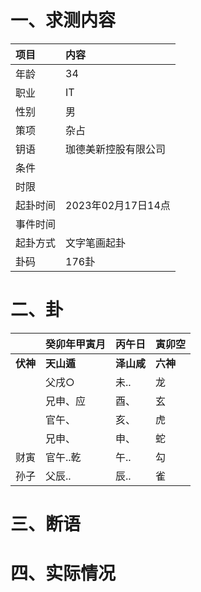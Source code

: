 # 一、求测内容
|项目|内容|
|:-|:-|
|年龄|34|
|职业|IT|
|性别|男|
|策项|杂占|
|钥语|珈德美新控股有限公司|
|条件||
|时限||
|起卦时间|2023年02月17日14点|
|事件时间||
|起卦方式|文字笔画起卦|
|卦码|176卦|

# 二、卦
||癸卯年甲寅月|丙午日|寅卯空|
|:-|:-|:-|:-|
|**伏神**|**天山遁**|**泽山咸**|**六神**|
||父戌○|未..|龙|
||兄申、应|酉、|玄|
||官午、|亥、|虎|
||兄申、|申、|蛇|
|财寅|官午..乾|午..|勾|
|孙子|父辰..|辰..|雀|


# 三、断语

# 四、实际情况